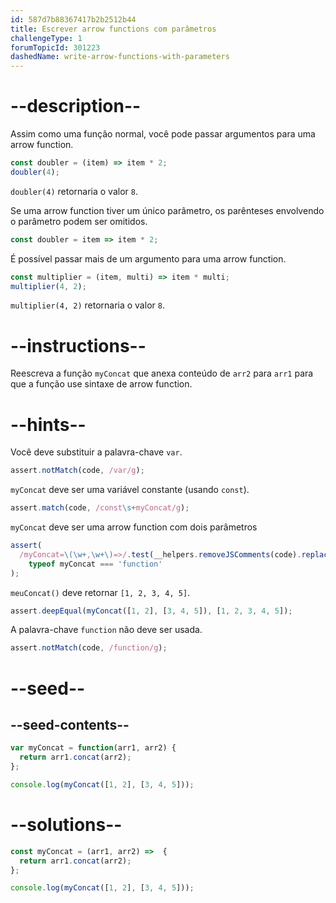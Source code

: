```yaml
---
id: 587d7b88367417b2b2512b44
title: Escrever arrow functions com parâmetros
challengeType: 1
forumTopicId: 301223
dashedName: write-arrow-functions-with-parameters
---
```


# --description--

Assim como uma função normal, você pode passar argumentos para uma arrow function.

```js
const doubler = (item) => item * 2;
doubler(4);
```

`doubler(4)` retornaria o valor `8`.

Se uma arrow function tiver um único parâmetro, os parênteses envolvendo o parâmetro podem ser omitidos.

```js
const doubler = item => item * 2;
```

É possível passar mais de um argumento para uma arrow function.

```js
const multiplier = (item, multi) => item * multi;
multiplier(4, 2);
```

`multiplier(4, 2)` retornaria o valor `8`.

# --instructions--

Reescreva a função `myConcat` que anexa conteúdo de `arr2` para `arr1` para que a função use sintaxe de arrow function.

# --hints--

Você deve substituir a palavra-chave `var`.

```js
assert.notMatch(code, /var/g);
```

`myConcat` deve ser uma variável constante (usando `const`).

```js
assert.match(code, /const\s+myConcat/g);
```

`myConcat` deve ser uma arrow function com dois parâmetros

```js
assert(
  /myConcat=\(\w+,\w+\)=>/.test(__helpers.removeJSComments(code).replace(/\s/g, '')) &&
    typeof myConcat === 'function'
);
```

`meuConcat()` deve retornar `[1, 2, 3, 4, 5]`.

```js
assert.deepEqual(myConcat([1, 2], [3, 4, 5]), [1, 2, 3, 4, 5]);
```

A palavra-chave `function` não deve ser usada.

```js
assert.notMatch(code, /function/g);
```

# --seed--

## --seed-contents--

```js
var myConcat = function(arr1, arr2) {
  return arr1.concat(arr2);
};

console.log(myConcat([1, 2], [3, 4, 5]));
```

# --solutions--

```js
const myConcat = (arr1, arr2) =>  {
  return arr1.concat(arr2);
};

console.log(myConcat([1, 2], [3, 4, 5]));
```
